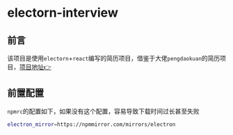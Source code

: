 # electorn-interview

## 前言

该项目是使用`electorn`+`react`编写的简历项目，借鉴于大佬`pengdaokuan`的简历项目，[项目地址👉](https://github.com/PDKSophia/visResumeMook)

## 前置配置

`npmrc`的配置如下，如果没有这个配置，容易导致下载时间过长甚至失败

```bash
electron_mirror=https://npmmirror.com/mirrors/electron
```
